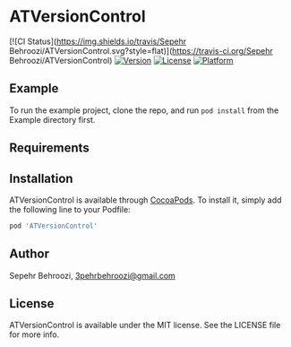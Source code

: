 # ATVersionControl

[![CI Status](https://img.shields.io/travis/Sepehr  Behroozi/ATVersionControl.svg?style=flat)](https://travis-ci.org/Sepehr  Behroozi/ATVersionControl)
[![Version](https://img.shields.io/cocoapods/v/ATVersionControl.svg?style=flat)](https://cocoapods.org/pods/ATVersionControl)
[![License](https://img.shields.io/cocoapods/l/ATVersionControl.svg?style=flat)](https://cocoapods.org/pods/ATVersionControl)
[![Platform](https://img.shields.io/cocoapods/p/ATVersionControl.svg?style=flat)](https://cocoapods.org/pods/ATVersionControl)

## Example

To run the example project, clone the repo, and run `pod install` from the Example directory first.

## Requirements

## Installation

ATVersionControl is available through [CocoaPods](https://cocoapods.org). To install
it, simply add the following line to your Podfile:

```ruby
pod 'ATVersionControl'
```

## Author

Sepehr  Behroozi, 3pehrbehroozi@gmail.com

## License

ATVersionControl is available under the MIT license. See the LICENSE file for more info.
